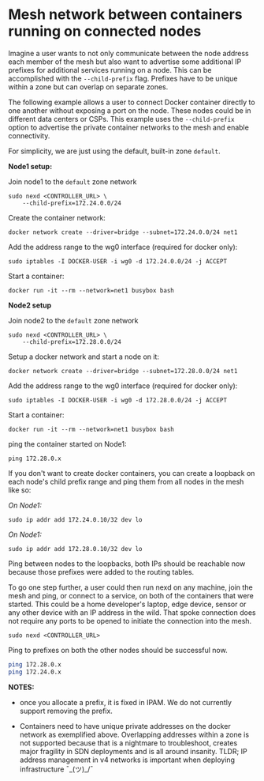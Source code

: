 # Mesh network between containers running on connected nodes

Imagine a user wants to not only communicate between the node address each member of the mesh but also want to advertise
some additional IP prefixes for additional services running on a node. This can be accomplished with the `--child-prefix` flag.
Prefixes have to be unique within a zone but can overlap on separate zones.

The following example allows a user to connect Docker container directly to one another without exposing a port on the node.
These nodes could be in different data centers or CSPs. This example uses the `--child-prefix` option to advertise the private
container networks to the mesh and enable connectivity.

For simplicity, we are just using the default, built-in zone `default`.

**Node1 setup:**

Join node1 to the `default` zone network

```shell
sudo nexd <CONTROLLER_URL> \
    --child-prefix=172.24.0.0/24
```

Create the container network:

```shell
docker network create --driver=bridge --subnet=172.24.0.0/24 net1
```

Add the address range to the wg0 interface (required for docker only):

```shell
sudo iptables -I DOCKER-USER -i wg0 -d 172.24.0.0/24 -j ACCEPT
```

Start a container:

```shell
docker run -it --rm --network=net1 busybox bash
```

**Node2 setup**

Join node2 to the `default` zone network

```shell
sudo nexd <CONTROLLER_URL> \
    --child-prefix=172.28.0.0/24
```

Setup a docker network and start a node on it:

```shell
docker network create --driver=bridge --subnet=172.28.0.0/24 net1
```

Add the address range to the wg0 interface (required for docker only):

```shell
sudo iptables -I DOCKER-USER -i wg0 -d 172.28.0.0/24 -j ACCEPT
```

Start a container:

```shell
docker run -it --rm --network=net1 busybox bash
```

ping the container started on Node1:

```shell
ping 172.28.0.x
```

If you don't want to create docker containers, you can create a loopback on each node's child prefix range and ping them from all nodes in the mesh like so:

*On Node1:*

```shell
sudo ip addr add 172.24.0.10/32 dev lo
```

*On Node1:*

```shell
sudo ip addr add 172.28.0.10/32 dev lo
```

Ping between nodes to the loopbacks, both IPs should be reachable now because those prefixes were added to the routing tables.

To go one step further, a user could then run nexd on any machine, join the mesh and ping, or connect to a service, on both of the containers that were started. This could be a home developer's laptop, edge device, sensor or any other device with an IP address in the wild. That spoke connection does not require any ports to be opened to initiate the connection into the mesh.

```shell
sudo nexd <CONTROLLER_URL>
```

Ping to prefixes on both the other nodes should be successful now.

```sh
ping 172.28.0.x
ping 172.24.0.x
```

**NOTES:**

- once you allocate a prefix, it is fixed in IPAM. We do not currently support removing the prefix.

- Containers need to have unique private addresses on the docker network as exemplified above. Overlapping addresses
within a zone is not supported because that is a nightmare to troubleshoot, creates major fragility in SDN deployments and is
all around insanity. TLDR; IP address management in v4 networks is important when deploying infrastructure ¯\_(ツ)_/¯

